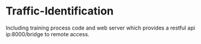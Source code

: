 # Traffic-Identification
Including training process code and web server which provides a restful api ip:8000/bridge to remote access.
